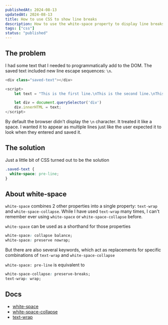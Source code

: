 ```yaml
---
publishedAt: 2024-08-13
updatedAt: 2024-08-13
title: How to use CSS to show line breaks
description: How to use the white-space property to display line breaks (\n) in your html content
tags: ["css"]
status: "published"
---
```


## The problem

I had some text that I needed to programmatically add to the DOM. The saved text included new line escape sequences: `\n`.

```js
<div class="saved-text"></div>

<script>
	let text = "This is the first line.\nThis is the second line.\nThis is the third line."

	let div = document.querySelector('div')
	div.innerHTML = text;
</script>

```

By default the browser didn't display the `\n` character. It treated it like a space. I wanted it to appear as multiple lines just like the user expected it to look when they entered and saved it.

## The solution

Just a little bit of CSS turned out to be the solution

```css
.saved-text {
  white-space: pre-line;
}
```

## About white-space

`white-space` combines 2 other properties into a single property: `text-wrap` and `white-space-collapse`. While I have used `text-wrap` many times, I can't remember ever using `white-space` or `white-space-collapse` before.

`white-space` can be used as a shorthand for those properties

```css
white-space: collapse balance;
white-space: preserve nowrap;
```

But there are also several keywords, which act as replacements for specific combinations of `text-wrap` and `white-space-collapse`

`white-space: pre-line` is equivalent to

```css
white-space-collapse: preserve-breaks;
text-wrap: wrap;
```

## Docs

- [white-space](https://developer.mozilla.org/en-US/docs/Web/CSS/white-space)
- [white-space-collapse](https://developer.mozilla.org/en-US/docs/Web/CSS/white-space-collapse)
- [text-wrap](https://developer.mozilla.org/en-US/docs/Web/CSS/text-wrap)
